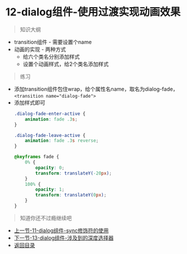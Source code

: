 # 12-dialog组件-使用过渡实现动画效果

> 知识大纲

* transition组件 - 需要设置个name
* 动画的实现 - 两种方式
    * 给六个类名分别添加样式
    * 设置个动画样式，给2个类名添加样式

> 练习

* 添加transition组件包住wrap，给个属性名name，取名为dialog-fade，`<transition name="dialog-fade">`
* 添加样式即可
    ```css
    .dialog-fade-enter-active {
        animation: fade .3s;
    }

    .dialog-fade-leave-active {
        animation: fade .3s reverse;
    }

    @keyframes fade {
        0% {
            opacity: 0;
            transform: translateY(-20px);
        }
        100% {
            opacity: 1;
            transform: translateY(0px);
        }
    }    
    ```

> 知道你还不过瘾继续吧       

* [上一节-11-dialog组件-sync修饰符的使用](../11-dialog组件-sync修饰符的使用/dialog组件-sync修饰符的使用.md)
* [下一节-13-dialog组件-涉及到的深度选择器](../13-dialog组件-涉及到的深度选择器/dialog组件-涉及到的深度选择器.md)
* [返回目录](../../README.md)